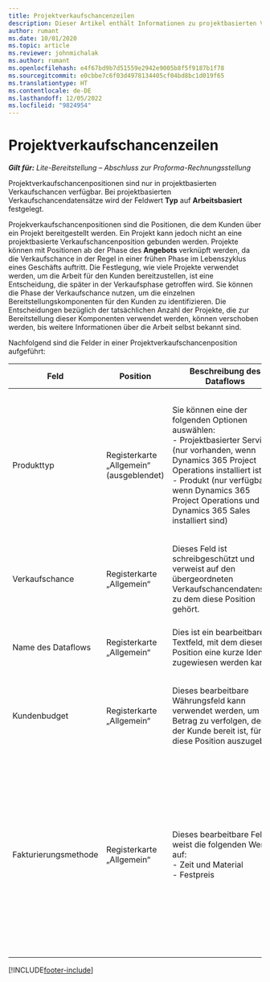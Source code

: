 ```yaml
---
title: Projektverkaufschancenzeilen
description: Dieser Artikel enthält Informationen zu projektbasierten Verkaufschancen. (Pro)
author: rumant
ms.date: 10/01/2020
ms.topic: article
ms.reviewer: johnmichalak
ms.author: rumant
ms.openlocfilehash: e4f67bd9b7d51559e2942e9005b8f5f9187b1f78
ms.sourcegitcommit: e0cbbe7c6f03d4978134405cf04bd8bc1d019f65
ms.translationtype: HT
ms.contentlocale: de-DE
ms.lasthandoff: 12/05/2022
ms.locfileid: "9824954"
---
```

# <a name="project-opportunity-lines"></a>Projektverkaufschancenzeilen 

_**Gilt für:** Lite-Bereitstellung – Abschluss zur Proforma-Rechnungsstellung_

Projektverkaufschancenpositionen sind nur in projektbasierten Verkaufschancen verfügbar. Bei projektbasierten Verkaufschancendatensätze wird der Feldwert **Typ** auf **Arbeitsbasiert** festgelegt.

Projekverkaufschancenpositionen sind die Positionen, die dem Kunden über ein Projekt bereitgestellt werden. Ein Projekt kann jedoch nicht an eine projektbasierte Verkaufschancenposition gebunden werden. Projekte können mit Positionen ab der Phase des **Angebots** verknüpft werden, da die Verkaufschance in der Regel in einer frühen Phase im Lebenszyklus eines Geschäfts auftritt. Die Festlegung, wie viele Projekte verwendet werden, um die Arbeit für den Kunden bereitzustellen, ist eine Entscheidung, die später in der Verkaufsphase getroffen wird. Sie können die Phase der Verkaufschance nutzen, um die einzelnen Bereitstellungskomponenten für den Kunden zu identifizieren. Die Entscheidungen bezüglich der tatsächlichen Anzahl der Projekte, die zur Bereitstellung dieser Komponenten verwendet werden, können verschoben werden, bis weitere Informationen über die Arbeit selbst bekannt sind.

Nachfolgend sind die Felder in einer Projektverkaufschancenposition aufgeführt:

| **Feld** | **Position** | **Beschreibung des Dataflows** | **Downstream-Auswirkungen** |
| --- | --- | --- | --- |
| Produkttyp | Registerkarte „Allgemein“ (ausgeblendet) | Sie können eine der folgenden Optionen auswählen:</br>- Projektbasierter Service (nur vorhanden, wenn Dynamics 365 Project Operations installiert ist)</br>- Produkt (nur verfügbar, wenn Dynamics 365 Project Operations und Dynamics 365 Sales installiert sind) | Der Wert dieses Feldes wird auf **Projektbasierter Service** festgelegt, wenn Sie eine projektbasierte Verkaufschancenposition aus dem projektbasierten Positionsraster in der Verkaufschance erstellen. <br> Wenn Sie diesen Wert ändern oder überschreiben, wird die Projektfunktionalität für Ihre projektbasierten Positionen nicht aktiviert. |
| Verkaufschance | Registerkarte „Allgemein“ | Dieses Feld ist schreibgeschützt und verweist auf den übergeordneten Verkaufschancendatensatz, zu dem diese Position gehört. | Es gibt keine nachgelagerten Auswirkungen über dieses Feld. |
| Name des Dataflows | Registerkarte „Allgemein“ | Dies ist ein bearbeitbares Textfeld, mit dem dieser Position eine kurze Identität zugewiesen werden kann. | Dieser Wert wird in die Angebotsposition übertragen, wenn Sie aus dieser Verkaufschance ein Angebot erstellen. |
| Kundenbudget | Registerkarte „Allgemein“ | Dieses bearbeitbare Währungsfeld kann verwendet werden, um den Betrag zu verfolgen, den der Kunde bereit ist, für diese Position auszugeben. | Dieser Wert wird in das entsprechende Feld in der Angebotsposition übertragen, wenn Sie aus dieser Verkaufschance ein Angebot erstellen. |
| Fakturierungsmethode | Registerkarte „Allgemein“ | Dieses bearbeitbare Feld weist die folgenden Werte auf:</br>- Zeit und Material</br>- Festpreis | Dieser Wert wird in das entsprechende Feld in der Angebotsposition übertragen, wenn Sie aus dieser Verkaufschance ein Angebot erstellen. Nachdem die Angebotsposition erstellt wurde, ist das Feld gesperrt und kann nicht geändert werden. Weisen Sie diesen Feldwert so genau wie möglich zu. Wenn Sie den Wert dieses Felds in der Angebotsposition ändern müssen, löschen Sie die Angebotsposition und erstellen Sie sie neu. |


[!INCLUDE[footer-include](../../includes/footer-banner.md)]
